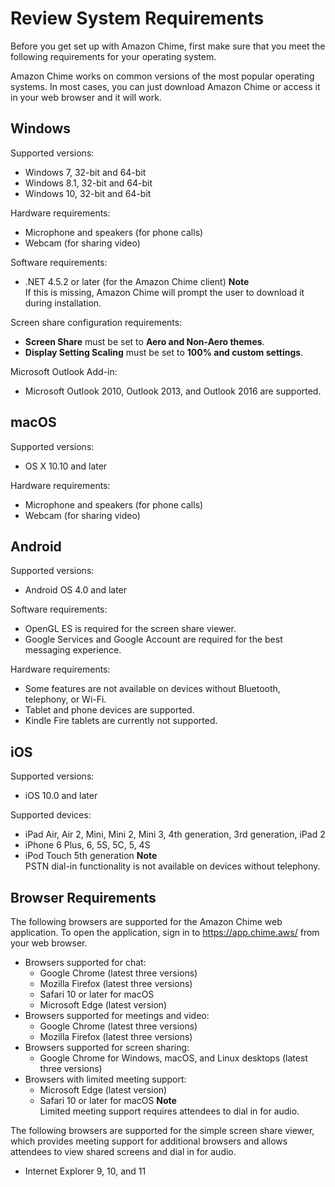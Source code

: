 # Review System Requirements<a name="chime-requirements"></a>

Before you get set up with Amazon Chime, first make sure that you meet the following requirements for your operating system\.

Amazon Chime works on common versions of the most popular operating systems\. In most cases, you can just download Amazon Chime or access it in your web browser and it will work\.

## Windows<a name="windows"></a>

Supported versions:
+ Windows 7, 32\-bit and 64\-bit
+ Windows 8\.1, 32\-bit and 64\-bit
+ Windows 10, 32\-bit and 64\-bit

Hardware requirements:
+ Microphone and speakers \(for phone calls\)
+ Webcam \(for sharing video\)

Software requirements:
+ \.NET 4\.5\.2 or later \(for the Amazon Chime client\)
**Note**  
If this is missing, Amazon Chime will prompt the user to download it during installation\.

Screen share configuration requirements:
+ **Screen Share** must be set to **Aero and Non\-Aero themes**\.
+ **Display Setting Scaling** must be set to **100% and custom settings**\.

Microsoft Outlook Add\-in:
+ Microsoft Outlook 2010, Outlook 2013, and Outlook 2016 are supported\.

## macOS<a name="mac"></a>

Supported versions:
+ OS X 10\.10 and later

Hardware requirements:
+ Microphone and speakers \(for phone calls\)
+ Webcam \(for sharing video\)

## Android<a name="android"></a>

Supported versions:
+ Android OS 4\.0 and later

Software requirements:
+ OpenGL ES is required for the screen share viewer\.
+ Google Services and Google Account are required for the best messaging experience\.

Hardware requirements:
+ Some features are not available on devices without Bluetooth, telephony, or Wi\-Fi\.
+ Tablet and phone devices are supported\.
+ Kindle Fire tablets are currently not supported\.

## iOS<a name="ios"></a>

Supported versions:
+ iOS 10\.0 and later

Supported devices:
+ iPad Air, Air 2, Mini, Mini 2, Mini 3, 4th generation, 3rd generation, iPad 2
+ iPhone 6 Plus, 6, 5S, 5C, 5, 4S
+ iPod Touch 5th generation
**Note**  
PSTN dial\-in functionality is not available on devices without telephony\.

## Browser Requirements<a name="browser"></a>

The following browsers are supported for the Amazon Chime web application\. To open the application, sign in to [https://app\.chime\.aws/](https://app.chime.aws/) from your web browser\.
+ Browsers supported for chat:
  + Google Chrome \(latest three versions\)
  + Mozilla Firefox \(latest three versions\)
  + Safari 10 or later for macOS
  + Microsoft Edge \(latest version\)
+ Browsers supported for meetings and video:
  + Google Chrome \(latest three versions\)
  + Mozilla Firefox \(latest three versions\)
+ Browsers supported for screen sharing:
  + Google Chrome for Windows, macOS, and Linux desktops \(latest three versions\)
+ Browsers with limited meeting support:
  + Microsoft Edge \(latest version\)
  + Safari 10 or later for macOS
**Note**  
Limited meeting support requires attendees to dial in for audio\.

The following browsers are supported for the simple screen share viewer, which provides meeting support for additional browsers and allows attendees to view shared screens and dial in for audio\.
+ Internet Explorer 9, 10, and 11